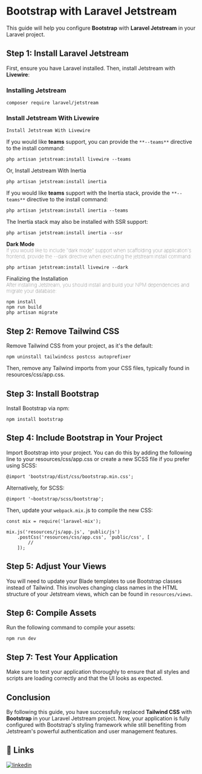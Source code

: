 # Bootstrap with Laravel Jetstream

This guide will help you configure **Bootstrap** with **Laravel Jetstream** in your Laravel project.


## Step 1: Install Laravel Jetstream  

First, ensure you have Laravel installed. Then, install Jetstream with **Livewire**:  

### Installing Jetstream ​

```
composer require laravel/jetstream
```


### Install Jetstream With Livewire

```
Install Jetstream With Livewire ​
```

If you would like **teams** support, you can provide the `**--teams**` directive to the install command:

```
php artisan jetstream:install livewire --teams
```

Or, Install Jetstream With Inertia

```
php artisan jetstream:install inertia
```

If you would like **teams** support with the Inertia stack, provide the `**--teams**` directive to the install command:

```
php artisan jetstream:install inertia --teams
```

The Inertia stack may also be installed with SSR support:

```
php artisan jetstream:install inertia --ssr
```

**Dark Mode** <br>
<span style="font-weight:100; font-size:13px;">
    If you would like to include "dark mode" support when scaffolding your application's frontend, provide the --dark directive when executing the jetstream:install command:
</span>
<br>

```
php artisan jetstream:install livewire --dark
```

Finalizing the Installation ​<br>
<span style="font-weight:100; font-size:13px;">
    After installing Jetstream, you should install and build your NPM dependencies and migrate your database:
</span>
<br>

```
npm install
npm run build
php artisan migrate
```


## Step 2: Remove Tailwind CSS

Remove Tailwind CSS from your project, as it's the default:

```
npm uninstall tailwindcss postcss autoprefixer
```
Then, remove any Tailwind imports from your CSS files, typically found in resources/css/app.css.



## Step 3: Install Bootstrap

Install Bootstrap via npm:

```
npm install bootstrap
```

## Step 4: Include Bootstrap in Your Project

Import Bootstrap into your project. You can do this by adding the following line to your resources/css/app.css or create a new SCSS file if you prefer using SCSS:

```
@import 'bootstrap/dist/css/bootstrap.min.css';
```

Alternatively, for SCSS:

```
@import '~bootstrap/scss/bootstrap';
```

Then, update your `webpack.mix.`js to compile the new CSS:

```
const mix = require('laravel-mix');

mix.js('resources/js/app.js', 'public/js')
    .postCss('resources/css/app.css', 'public/css', [
        //
    ]);
```

## Step 5: Adjust Your Views

You will need to update your Blade templates to use Bootstrap classes instead of Tailwind. This involves changing class names in the HTML structure of your Jetstream views, which can be found in `resources/views`.

## Step 6: Compile Assets

Run the following command to compile your assets:

```
npm run dev
```

## Step 7: Test Your Application

Make sure to test your application thoroughly to ensure that all styles and scripts are loading correctly and that the UI looks as expected.


## Conclusion

By following this guide, you have successfully replaced **Tailwind CSS** with **Bootstrap** in your Laravel Jetstream project. Now, your application is fully configured with Bootstrap's styling framework while still benefiting from Jetstream's powerful authentication and user management features.



## 🔗 Links
[![linkedin](https://img.shields.io/badge/linkedin-0A66C2?style=for-the-badge&logo=linkedin&logoColor=white)](https://www.linkedin.com/in/souravsaha21/)

